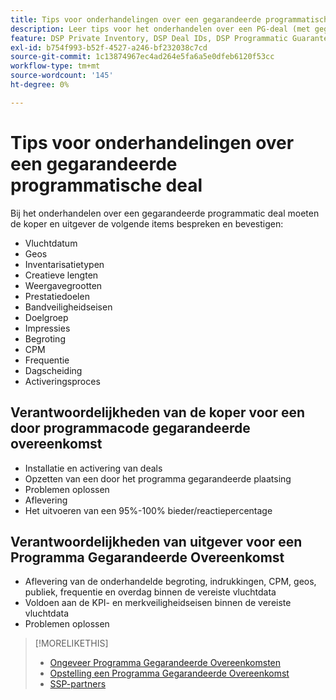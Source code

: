 ```yaml
---
title: Tips voor onderhandelingen over een gegarandeerde programmatische deal
description: Leer tips voor het onderhandelen over een PG-deal (met gegarandeerde programmacode) en lijsten met de verantwoordelijkheden van kopers en uitgevers.
feature: DSP Private Inventory, DSP Deal IDs, DSP Programmatic Guaranteed Deals
exl-id: b754f993-b52f-4527-a246-bf232038c7cd
source-git-commit: 1c13874967ec4ad264e5fa6a5e0dfeb6120f53cc
workflow-type: tm+mt
source-wordcount: '145'
ht-degree: 0%

---
```


# Tips voor onderhandelingen over een gegarandeerde programmatische deal

Bij het onderhandelen over een gegarandeerde programmatic deal moeten de koper en uitgever de volgende items bespreken en bevestigen:

* Vluchtdatum
* Geos
* Inventarisatietypen
* Creatieve lengten
* Weergavegrootten
* Prestatiedoelen
* Bandveiligheidseisen
* Doelgroep
* Impressies
* Begroting
* CPM
* Frequentie
* Dagscheiding
* Activeringsproces

## Verantwoordelijkheden van de koper voor een door programmacode gegarandeerde overeenkomst

* Installatie en activering van deals
* Opzetten van een door het programma gegarandeerde plaatsing
* Problemen oplossen
* Aflevering
* Het uitvoeren van een 95%-100% bieder/reactiepercentage

## Verantwoordelijkheden van uitgever voor een Programma Gegarandeerde Overeenkomst

* Aflevering van de onderhandelde begroting, indrukkingen, CPM, geos, publiek, frequentie en overdag binnen de vereiste vluchtdata
* Voldoen aan de KPI- en merkveiligheidseisen binnen de vereiste vluchtdata
* Problemen oplossen

>[!MORELIKETHIS]
>
>* [Ongeveer Programma Gegarandeerde Overeenkomsten](programmatic-guaranteed-about.md)
>* [Opstelling een Programma Gegarandeerde Overeenkomst](programmatic-guaranteed-set-up.md)
>* [SSP-partners](ssp-partners.md)

